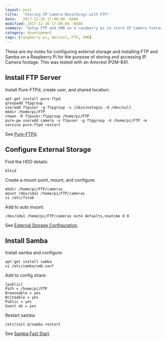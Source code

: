 ```yaml
---
layout: post
title:  "Storing IP Camera Recordings with FTP"
date:   2017-12-26 17:00:00 -0400
modified: 2017-12-26 17:00:00 -0400
summary: "Setup FTP and SMB on a raspberry pi to store IP Camera footage."
category: development
tags: [raspberry pi, Amcrest, FTP, SMB]
---
```

These are my notes for configuring external storage and installing FTP and Samba
on a Raspberry Pi for the purpose of storing and accessing IP Camera footage.
This was tested with an Amcrest IP2M-841.

## Install FTP Server

Install Pure-FTPd, create user, and shared location:

    apt-get install pure-ftpd
    groupadd ftpgroup
    useradd ftpuser -g ftpgroup -s /sbin/nologin -d /dev/null
    mkdir /home/pi/FTP
    chown -R ftpuser:ftpgroup /home/pi/FTP
    pure-pw useradd camera -u ftpuser -g ftpgroup -d /home/pi/FTP -m
    service pure-ftpd restart

See [Pure-FTPd][ftp].

## Configure External Storage

Find the HDD details:

    blkid

Create a mount point, mount, and configure:

    mkdir /home/pi/FTP/cameras
    mount /dev/sda1 /home/pi/FTP/cameras
    vi /etc/fstab

Add to auto mount:

    /dev/sda1 /home/pi/FTP/cameras ext4 defaults,noatime 0 0

See [External Storage Configuration][storage].

## Install Samba

Install samba and configure:

    apt-get install samba
    vi /etc/samba/smb.conf

Add to config share:

    [public]
    Path = /home/pi/FTP
    Browseable = yes
    Writeable = yes
    Public = yes
    Guest ok = yes

Restart samba:

    /etc/init.d/samba restart

See [Samba Fast Start][samba].

[storage]:https://www.raspberrypi.org/documentation/configuration/external-storage.md
[ftp]: https://www.raspberrypi.org/documentation/remote-access/ftp.md
[samba]: https://www.samba.org/samba/docs/man/Samba-HOWTO-Collection/FastStart.html
